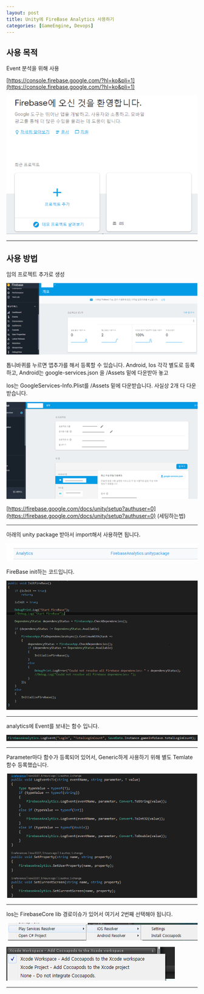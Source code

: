 ```yaml
---
layout: post
title: Unity에 FireBase Analytics 사용하기
categories: [GameEngine, Devops]
---
```


## 사용 목적

Event 분석을 위해 사용

[https://console.firebase.google.com/?hl=ko&pli=1](https://console.firebase.google.com/?hl=ko&pli=1)

![](/assets/images/2019-10-10-Unity에%20FireBase%20넣기/2019-10-10-14-08-53.png)

***

## 사용 방법

임의 프로젝트 추가로 생성

![](/assets/images/2019-10-10-Unity에%20FireBase%20넣기/2019-10-10-14-09-40.png)

톱니바퀴를 누르면 앱추가를 해서 등록할 수 있습니다. Android, Ios 각각 별도로 등록하고, Android는 google-services.json 을 /Assets 밑에 다운받아 놓고

Ios는 GoogleServices-Info.Plist를 /Assets 밑에 다운받습니다. 사실상 2개 다 다운받습니다.

![](/assets/images/2019-10-10-Unity에%20FireBase%20넣기/2019-10-10-14-13-12.png)


[https://firebase.google.com/docs/unity/setup?authuser=0](https://firebase.google.com/docs/unity/setup?authuser=0) (세팅하는법)

***

아래의 unity package 받아서 import해서 사용하면 됩니다.

![](/assets/images/2019-10-10-Unity에%20FireBase%20넣기/2019-10-10-14-15-31.png)


FireBase init하는 코드입니다.

![](/assets/images/2019-10-10-Unity에%20FireBase%20넣기/2019-10-10-14-18-06.png)

***

analytics에 Event를 보내는 함수 입니다.

![](/assets/images/2019-10-10-Unity에%20FireBase%20넣기/2019-10-10-14-18-42.png)

***

Parameter마다 함수가 등록되어 있어서, Generic하게 사용하기 위해 별도 Temlate 함수 등록했습니다.

![](/assets/images/2019-10-10-Unity에%20FireBase%20넣기/2019-10-10-14-19-18.png)

***

Ios는 FirebaseCore lib 경로이슈가 있어서 여기서 2번째 선택해야 됩니다.

![](/assets/images/2019-10-10-Unity에%20FireBase(Analytics)%20넣기/2019-11-05-18-10-46.png)

![](/assets/images/2019-10-10-Unity에%20FireBase(Analytics)%20넣기/2019-11-05-18-11-03.png)

***